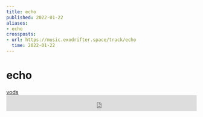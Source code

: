 ```yaml
---
title: echo
published: 2022-01-22
aliases:
- echo
crossposts:
- url: https://music.exodrifter.space/track/echo
  time: 2022-01-22
---
```


# echo

<div class="flex">
<div><i class="ri-video-fill"></i> <a href="https://vods.exodrifter.space/tag/song-echo">vods</a></div>
</div>

<iframe style="border: 0; width: 100%; max-width: 700px; height: 42px;" src="https://bandcamp.com/EmbeddedPlayer/album=913044657/size=small/bgcol=333333/linkcol=0f91ff/track=2337916724/transparent=true/" seamless><a href="https://music.exodrifter.space/album/cascade">cascade by exodrifter</a></iframe>
